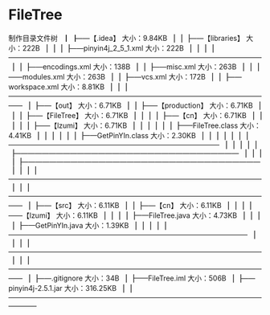 # FileTree
制作目录文件树
▕  ▕——【.idea】			大小：9.84KB
▕  ▕  ▕——【libraries】			大小：222B
▕  ▕  ▕  ▕——pinyin4j_2_5_1.xml			大小：222B
▕  ▕  ▕  ▕————————————————————————————————————
▕  ▕  ▕——encodings.xml			大小：138B
▕  ▕  ▕——misc.xml			大小：263B
▕  ▕  ▕——modules.xml			大小：263B
▕  ▕  ▕——vcs.xml			大小：172B
▕  ▕  ▕——workspace.xml			大小：8.81KB
▕  ▕  ▕——————————————————————————————————————
▕  ▕——【out】			大小：6.71KB
▕  ▕  ▕——【production】			大小：6.71KB
▕  ▕  ▕  ▕——【FileTree】			大小：6.71KB
▕  ▕  ▕  ▕  ▕——【cn】			大小：6.71KB
▕  ▕  ▕  ▕  ▕  ▕——【lzumi】			大小：6.71KB
▕  ▕  ▕  ▕  ▕  ▕  ▕——FileTree.class			大小：4.41KB
▕  ▕  ▕  ▕  ▕  ▕  ▕——GetPinYIn.class			大小：2.30KB
▕  ▕  ▕  ▕  ▕  ▕  ▕——————————————————————————————
▕  ▕  ▕  ▕  ▕  ▕————————————————————————————————
▕  ▕  ▕  ▕  ▕——————————————————————————————————
▕  ▕  ▕  ▕————————————————————————————————————
▕  ▕  ▕——————————————————————————————————————
▕  ▕——【src】			大小：6.11KB
▕  ▕  ▕——【cn】			大小：6.11KB
▕  ▕  ▕  ▕——【lzumi】			大小：6.11KB
▕  ▕  ▕  ▕  ▕——FileTree.java			大小：4.73KB
▕  ▕  ▕  ▕  ▕——GetPinYIn.java			大小：1.39KB
▕  ▕  ▕  ▕  ▕——————————————————————————————————
▕  ▕  ▕  ▕————————————————————————————————————
▕  ▕  ▕——————————————————————————————————————
▕  ▕——.gitignore			大小：34B
▕  ▕——FileTree.iml			大小：506B
▕  ▕——pinyin4j-2.5.1.jar			大小：316.25KB
▕  ▕————————————————————————————————————————
